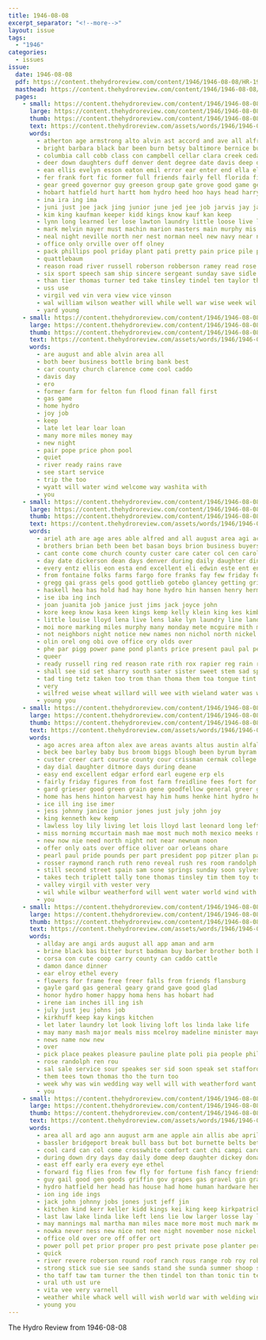 ```yaml
---
title: 1946-08-08
excerpt_separator: "<!--more-->"
layout: issue
tags:
  - "1946"
categories:
  - issues
issue:
  date: 1946-08-08
  pdf: https://content.thehydroreview.com/content/1946/1946-08-08/HR-1946-08-08.pdf
  masthead: https://content.thehydroreview.com/content/1946/1946-08-08/masthead/HR-1946-08-08.jpg
  pages:
    - small: https://content.thehydroreview.com/content/1946/1946-08-08/small/HR-1946-08-08-01.jpg
      large: https://content.thehydroreview.com/content/1946/1946-08-08/large/HR-1946-08-08-01.jpg
      thumb: https://content.thehydroreview.com/content/1946/1946-08-08/thumbnails/HR-1946-08-08-01.jpg
      text: https://content.thehydroreview.com/assets/words/1946/1946-08-08/HR-1946-08-08-01.txt
      words:
        - atherton age armstrong alto alvin ast accord and ave all alfred alsup august auxier amarillo area alfalfa angele acy are ala art
        - bright barbara black bar been burn betsy baltimore bernice burns billy bay boy broadway bridge brick begin bring body boeing better boat backs back but best brought blaine bull bixler baptist berkeley brother bruce bee byrd bury buys bara bandy barber boys both
        - columbia call cobb class con campbell cellar clara creek cedar clyde conty carnival crail clarence coach casper come colorado child company carry college clifford carrier can coll clarice caddo chris city camping casey clinton christian coop carolina cross count civil care carls car claude county chey collier coldwater church carruth chapman carl
        - deer down daughters duff denver dent degree date davis deep david dickson doing dage delta death daughter dors during door damon day dick denison delton der dominic dine done dau
        - ean ellis evelyn esson eaton emil error ear enter end ella elder english elbert est elliott emerson every edge else edward
        - fer frank fort fic former full friends fairly fell florida finley fatal falls fing fought french fair feathers fun first free flynn from fall farm far few friday frost fee for
        - gear greed governor guy greeson group gate grove good game geen gay grow goo gideon general getting guest gar gai glass georgia gov
        - hobart hatfield hurt hartt hom hydro heed hoo hays head harry hume hol hinton herbert human howerton hafer half hodges homa hart heir haun hamons harbor had her him house home handle harm harold has harp helen homer horns hawk heidebrecht high
        - ina ira ing ima
        - juni just joe jack jing junior june jed jee job jarvis jay jake jong july johnson
        - kim king kaufman keeper kidd kings know kauf kan keep
        - lynn long learned ler lose lawton laundry little loose live lor late lightning litt list lamar lesson lat lake last los lida len leedy less leonard light level lindsay likely lis left let later lahoma lier
        - mark melvin mayer must machin marion masters main murphy mis mal mount more monda monday matter many malt milner men miller march mcalester marie miss members morning marina max mik music mate marks mond mar made minnie moody may mitter mon morn man master
        - neal night neville north ner nest norman neel new navy near now not nephew norfolk nine
        - office only orville over off olney
        - pack phillips pool priday plant pati pretty pain price pile park pacific public part past prairie pearl pla pete present phipps post pen paci president plenty poage place pastor patient pos points people pac point
        - quattlebaum
        - reason road river russell roberson robberson ramey read rose richard rowland ray roy ralph rina raymond rail reynold reynolds rodney rogers roster race route rece
        - six sport speech sam ship sincere sergeant sunday save sidle ser scott sherman stephens seven setting soon september schools sickles show standing stay study sister salter side short states strong son station school stevens storts south score showe sweeney set sauers she start summer sang shows senior sid stands sou see spizzirri strike still smart string sit scout style struck sine service second said saturday sept sos seat
        - than tier thomas turner ted take tinsley tindel ten taylor them trip tak texas taken tad till teacher tail ton torn tian tuttle tomlinson troop town towns team the
        - uss use
        - virgil ved vin vera view vice vinson
        - wal william wilson weather will while well war wise week wil wash walters western weeks work wade west williams weatherford wilkerson way willard walter wee word with was water wings worst willingham working waldo wai works washington went
        - yard young
    - small: https://content.thehydroreview.com/content/1946/1946-08-08/small/HR-1946-08-08-02.jpg
      large: https://content.thehydroreview.com/content/1946/1946-08-08/large/HR-1946-08-08-02.jpg
      thumb: https://content.thehydroreview.com/content/1946/1946-08-08/thumbnails/HR-1946-08-08-02.jpg
      text: https://content.thehydroreview.com/assets/words/1946/1946-08-08/HR-1946-08-08-02.txt
      words:
        - are august and able alvin area all
        - both beer business bottle bring bank best
        - car county church clarence come cool caddo
        - davis day
        - ero
        - former farm for felton fun flood finan fall first
        - gas game
        - home hydro
        - joy job
        - keep
        - late let lear loar loan
        - many more miles money may
        - new night
        - pair pope price phon pool
        - quiet
        - river ready rains rave
        - see start service
        - trip the too
        - wyatt will water wind welcome way washita with
        - you
    - small: https://content.thehydroreview.com/content/1946/1946-08-08/small/HR-1946-08-08-03.jpg
      large: https://content.thehydroreview.com/content/1946/1946-08-08/large/HR-1946-08-08-03.jpg
      thumb: https://content.thehydroreview.com/content/1946/1946-08-08/thumbnails/HR-1946-08-08-03.jpg
      text: https://content.thehydroreview.com/assets/words/1946/1946-08-08/HR-1946-08-08-03.txt
      words:
        - ariel ath are age ares able alfred and all august area agi ace
        - brothers brian beth been bet basan boys brion business buyers bottom birth brother bie bill bas bradley bin best board boy blade
        - cant conte come church county custer care cater col cen caroline con cartwright clinton came company city cat coes cai cord chance clyde chapman can caddo comfort cool cattle check chester
        - day date dickerson dean days denver during daily daughter dinner duane deter done delores due dry donna
        - every entz ellis eon esta end excellent eli edwin este ent ente elbert easy eva ewy eye eras
        - from fontaine folks farms fargo fore franks fay few friday forget frank for farm fish forth fanny flowers fort
        - gregg gai grass gels good gottlieb gotebo glancey getting grip gave gardner galette
        - haskell hea has hold had hay hone hydro hin hansen henry herman hains hey hinton husband held harry her how home handle hime
        - ise iba ing inch
        - joan juanita job janice just jims jack joyce john
        - kore keep know kasa keen kings kemp kelly klein king kes kimble
        - little louise lloyd lena live lens lake lyn laundry line land linda lenz lee lero lida loyd lot life lodi lone lan level lydia last
        - moi more marking miles murphy many monday mete mcguire mith mis money morning mon moth made manel maes may male must mee matter means marshall milton
        - not neighbors night notice new names non nichol north nickel nickels nat now nase news
        - olin orel ong obi ove office ory olds over
        - phe par pigg power pane pond plants price present paul pal peoples preston pen pete plan prosper pounds public prior pee pew paes pick poor pong payne
        - queer
        - ready russell ring red reason rate rith rox rapier reg rain rea roads records raetz
        - shall see sid set sharry south sater sister sweet stem sad spencer sales shirley season sale start star simpson sunday smith send small saa son stand sur slane service sees soon such slaughter saturday
        - tad ting tetz taken too trom than thoma them toa tongue tint the ted thelma town
        - very
        - wilfred weise wheat willard will wee with wieland water was wil walk well winter west waye week weatherford willing wilbur work war weare won wes world wide
        - young you
    - small: https://content.thehydroreview.com/content/1946/1946-08-08/small/HR-1946-08-08-04.jpg
      large: https://content.thehydroreview.com/content/1946/1946-08-08/large/HR-1946-08-08-04.jpg
      thumb: https://content.thehydroreview.com/content/1946/1946-08-08/thumbnails/HR-1946-08-08-04.jpg
      text: https://content.thehydroreview.com/assets/words/1946/1946-08-08/HR-1946-08-08-04.txt
      words:
        - ago acres area afton alex ave areas avants altus austin alfalfa are and acre august allen
        - beck bee barley baby bus broom biggs blough been byrum byram brought but ben bill bank burgman bene business
        - custer creer cart course county cour crissman cermak college clair can carl charlie cor corder coe camp cotton campbell cox company cattle city clear caddo cover carruth car champion
        - day dial daughter ditmore days during deane
        - easy end excellent edgar erford earl eugene erp els
        - fairly friday figures from fost farm freidline fees fort for felt fran free fic frank few farra friends flood fam fight
        - gard grieser good green grain gene goodfellow general greer gold
        - home has hens hinton harvest hay him hums henke hint hydro hereford held had hays her honor heart
        - ice ill ing ise imer
        - jess johnny janice junior jones just july john joy
        - king kenneth kew kemp
        - lawless loy lily living let lois lloyd last leonard long left lan lee larry life lola
        - miss morning mccurtain mash mae most much moth mexico meeks model might miller monday
        - new now nie need north night not near newnum noon
        - offer only oats over office oliver oar orleans ohare
        - pearl paul pride pounds per part president pop pitzer plan pald pete pleasant pen proper pai
        - rosser raymond ranch ruth reno reveal rush res room randolph reid russell roy reber
        - still second street spain sam sone springs sunday soon sylvester supply state stockton she shoop set summer sawatzky sister surgeon stutzman such seed see seri son sales stutsman sonday save smith short slagell strong
        - takes tech triplett tally tone thomas tinsley tim them toy toa thurs the
        - valley virgil vith vester very
        - wil while wilbur weatherford will went water world wind with western wit war waters week was well wheat word way
        - you
    - small: https://content.thehydroreview.com/content/1946/1946-08-08/small/HR-1946-08-08-05.jpg
      large: https://content.thehydroreview.com/content/1946/1946-08-08/large/HR-1946-08-08-05.jpg
      thumb: https://content.thehydroreview.com/content/1946/1946-08-08/thumbnails/HR-1946-08-08-05.jpg
      text: https://content.thehydroreview.com/assets/words/1946/1946-08-08/HR-1946-08-08-05.txt
      words:
        - allday are angi ards august all app aman and arm
        - brine black bas bitter burst badman buy barber brother both baptist business bride been
        - corsa con cute coop carry county can caddo cattle
        - damon dance dinner
        - ear elroy ethel every
        - flowers for frame free freer falls from friends flansburg
        - gayle gard gas general geary grand gave good glad
        - honor hydro homer happy homa hens has hobart had
        - irene ian inches ill ing ish
        - july just jeu johns job
        - kirkhuff keep kay kings kitchen
        - let later laundry lot look living loft los linda lake life
        - may many mash major meals miss mcelroy madeline minister mayer
        - news name now new
        - over
        - pick place peakes pleasure pauline plate poli pia people phillips
        - rose randolph ren rou
        - sal sale service sour speakes ser sid soon speak set stafford sunday stores star shall sell stance
        - them tees town thomas tho the turn too
        - week why was win wedding way well will with weatherford want work
        - you
    - small: https://content.thehydroreview.com/content/1946/1946-08-08/small/HR-1946-08-08-06.jpg
      large: https://content.thehydroreview.com/content/1946/1946-08-08/large/HR-1946-08-08-06.jpg
      thumb: https://content.thehydroreview.com/content/1946/1946-08-08/thumbnails/HR-1946-08-08-06.jpg
      text: https://content.thehydroreview.com/assets/words/1946/1946-08-08/HR-1946-08-08-06.txt
      words:
        - area all ard ago ann august arm ane apple ain allis abe april aug aid alsup able alfred are and
        - bassler bridgeport break bull bass but bot burnette belts bet breeding bow brow ballot book bill been bars begin back bank box blue browne bom breed brown bring
        - cool card can col come crosswhite comfort cant chi campi carole county cocker cotton certo caddo con charles chet case cot
        - during down dry days day daily dome deep daughter dickey donald dooley due director
        - east eff early era every eye ethel
        - forward fig flies fron few fly for fortune fish fancy friends fun forest funny friday flowers first fisher fees farm foot from field face flood forty free fruit
        - guy gail good gen goods griffin gov grapes gas gravel gin grand
        - hydro hatfield her head has house had home human hardware henke helps held hatch how half heard homes hill
        - ion ing ide ings
        - jack john johnny jobs jones just jeff jin
        - kitchen kind kerr keller kidd kings kei king keep kirkpatrick
        - last law lake linda like left lens lie low larger losse lay lowing landing lakes longer long letter lister lot line let list
        - may mannings mal martha man miles mace more most much mark members made mood mine monday marines mat mong messing men mack mile must min many morning mexican
        - nowka never ness new nice not nee night november nose nickel
        - office old over ore off offer ort
        - power poll pet prior proper pro pest private pose planter pere pen price process page public post proud peaches pitzer poli picking per poor prance pickle plain
        - quick
        - river revere roberson round roof ranch rous range rob roy robberson red row richards reach rest
        - strong stick sue sie see sands stand she sunda summer shoop sale sun set sever sible sand soap spray sink show states seen said service shows stange six state son stevens short such saturday savor self station slow shadow stock shed sur smith shad sleep sweet sandy stead scott supply sunday sant
        - tho taff taw tam turner the then tindel ton than tonic tin tey tea till thing tant table them take thi ten
        - ural uth ust ure
        - vita vee very varnell
        - weather while whack well will wish world war with welding wind way was wheat warm why whiteface waste western weld weatherford works words write wild work water waters wing web winks week
        - young you
---
```


The Hydro Review from 1946-08-08

<!--more-->

